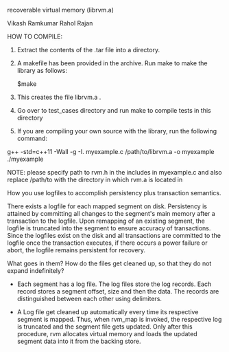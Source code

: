 recoverable virtual memory (librvm.a)

Vikash Ramkumar
Rahol Rajan


HOW TO COMPILE:
1) Extract the contents of the .tar file into a directory. 
2) A makefile has been provided in the archive. Run make to make the library as 
  follows:
	
	$make
	
3) This creates the file librvm.a .
4) Go over to test_cases directory and run make to compile tests in this 
   directory
5) If you are compiling your own source with the library, run the following 
   command:

g++ -std=c++11 -Wall -g -I. myexample.c /path/to/librvm.a -o myexample
./myexample

NOTE: please specify path to rvm.h in the includes in myexample.c and
also replace /path/to with the directory in which rvm.a is located in

How you use logfiles to accomplish persistency plus transaction semantics.

There exists a logfile for each mapped segment on disk. Persistency is attained 
by committing all changes to the segment's main memory after a transaction to 
the logfile. Upon remapping of an existing segment, the logfile is truncated 
into the segment to ensure accuracy of transactions. Since the logfiles exist
on the disk and all transactions are committed to the logfile once the 
transaction executes, if there occurs a power failure or abort, the logfile
remains persistent for recovery.

What goes in them? How do the files get cleaned up, so that they do not expand
indefinitely?

- Each segment has a log file. The log files store the log records. Each record
  stores a segment offset, size and then the data. The records are distinguished
  between each other using delimiters.

- A Log file get cleaned up automatically every time its respective segment is
  mapped. Thus, when rvm_map is invoked, the respective log is truncated and the
  segment file gets updated. Only after this procedure, rvm allocates virtual 
  memory and loads the updated segment data into it from the backing store.




